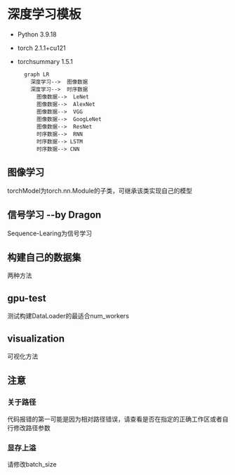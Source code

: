 # 深度学习模板

- Python 3.9.18
- torch 2.1.1+cu121
- torchsummary 1.5.1

  ```mermaid
    graph LR
      深度学习-->  图像数据
      深度学习-->  时序数据
     	图像数据-->  LeNet
     	图像数据-->  AlexNet
     	图像数据-->  VGG
     	图像数据-->  GoogLeNet
     	图像数据-->  ResNet
     	时序数据-->  RNN
     	时序数据--> LSTM
     	时序数据--> CNN
  ```

## 图像学习
torchModel为torch.nn.Module的子类，可继承该类实现自己的模型

## 信号学习 --by Dragon 
Sequence-Learing为信号学习

## 构建自己的数据集

两种方法

## gpu-test

测试构建DataLoader的最适合num_workers

## visualization

可视化方法

## 注意

### 关于路径

代码报错的第一可能是因为相对路径错误，请查看是否在指定的正确工作区或者自行修改路径参数

### 显存上溢

请修改batch_size
